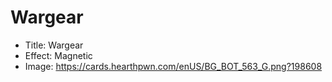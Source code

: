 # Wargear
- Title:  Wargear
- Effect:  Magnetic
- Image:  https://cards.hearthpwn.com/enUS/BG_BOT_563_G.png?198608
